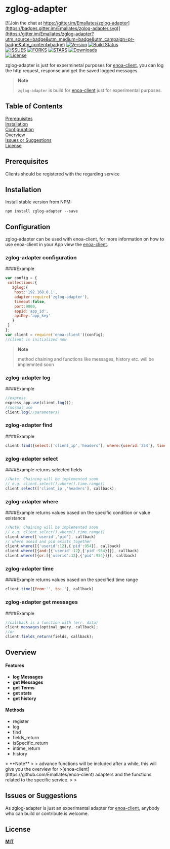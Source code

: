 # zglog-adapter

[![Join the chat at https://gitter.im/Emallates/zglog-adapter](https://badges.gitter.im/Emallates/zglog-adapter.svg)](https://gitter.im/Emallates/zglog-adapter?utm_source=badge&utm_medium=badge&utm_campaign=pr-badge&utm_content=badge)
[![Version][version-svg]][package-url]&nbsp;[![Build Status][travis-svg]][travis-url]</br>[![ISSUES][issues-url]][issues-url]&nbsp;[![FORKS][forks-url]][forks-url]&nbsp;[![STARS][stars-url]][stars-url]&nbsp;[![Downloads][downloads-image]][downloads-url]</br>[![License][license-image]][license-url]

[version-svg]: https://img.shields.io/npm/v/zglog-adapter.svg?style=flat-square
[package-url]: https://npmjs.org/package/zglog-adapter
[travis-svg]: https://img.shields.io/travis/Emallates/zglog-adapter/master.svg?style=flat-square
[travis-url]: https://api.travis-ci.org/Emallates/zglog-adapter.svg?branch=master
[issues-url]:https://img.shields.io/github/issues/Emallates/zglog-adapter.svg?style=flat-square
[forks-url]:https://img.shields.io/github/forks/Emallates/zglog-adapter.svg?style=flat-square
[stars-url]:https://img.shields.io/github/stars/Emallates/zglog-adapter.svg?style=flat-square
[downloads-image]: https://img.shields.io/npm/dm/zglog-adapter.svg?style=flat-square
[downloads-url]: http://npm-stat.com/charts.html?package=zglog-adapter
[license-image]: https://img.shields.io/badge/license-MIT-blue.svg?style=flat-square
[license-url]: https://raw.githubusercontent.com/Emallates/zglog-adapter/master/LICENSE


zglog-adapter is just for experminetal purposes for [enoa-client](https://github.com/Emallates/enoa-client), you can log the http request, response and get the saved logged messages.

> **Note**
>
> `zglog-adapter` is build for [enoa-client](https://github.com/Emallates/enoa-client) just for experimental purposes.
>
>

## Table of Contents
[Prerequisites](#prerequisites)</br>
[Installation](#installation)</br>
[Configuration](#configuration)</br>
[Overview](#overview)</br>
[Issues or Suggestions](#issues-or-suggestions)</br>
[License](#license)


## Prerequisites
Clients should be registered with the regarding service

## Installation

Install stable version from NPM:
```
npm install zglog-adapter --save
```


## Configuration

zglog-adapter can be used with enoa-client, for more information on how to use enoa-client in your App view the [enoa-client](https://github.com/Emallates/enoa-client).


### zglog-adapter configuration

####Example

```javascript
var config = {
 collections:{
   zglog:{
	host:'192.168.0.1', 
	adapter:require('zglog-adapter'), 
	timeout:false, 
	port:9000,
	appId:'app_id',
	apiKey:'app_key'
   }
 }
};
var client = require('enoa-client')(config);
//client is initialized now
```
> **Note**
>
> method chaining and functions like messages, history etc. will be implemnted soon
>
>

### zglog-adapter log

####Example

```javascript
//express
express_app.use(client.log());
//normal use
client.log(//parameters)
```
### zglog-adapter find

####Example

```javascript
client.find({select:['client_ip','headers'], where:{userid:'254'}, time:{from:'2014-04-04T0.00Z', to:'2014-04-04T0.00Z'}}, callback);
```
### zglog-adapter select

####Example
returns selected fields
```javascript
//Note: Chaining will be implemented soon 
// e.g. client.select().where().time.range()
client.select(['client_ip','headers'], callback);
```
### zglog-adapter where

####Example
returns values based on the specific condition or value existance
```javascript
//Note: Chaining will be implemented soon 
// e.g. client.select().where().time.range()
client.where(['userid','pid'], callback)
// where useid and pid exists together
client.where([{'userid':12},{'pid':954}], callback)
client.where([{and:[{'userid':12},{'pid':954}]}], callback)
client.where([{or:[{'userid':12},{'pid':954}]}], callback)
```

### zglog-adapter time

####Example
returns values based on the specified time range
```javascript
client.time({from:'', to:''}, callback)
```

### zglog-adapter get messages

####Example

```javascript
//callback is a function with (err, data)
client.messages(optinal_query, callback);
//or
client.fields_return(fields, callback);
```


## Overview

#### Features
<ul>
<li><b>log Messages</b></li>
<li><b>get Messages</b></li>
<li><b>get Terms</b></li>
<li><b>get stats</b></li>
<li><b>get history</b></li>
</ul>


#### Methods
<ul>
 <li>register</li>
 <li>log</li>
 <li>find</li>
 <li>fields_return</li>
 <li>isSpecific_return</li>
 <li>intime_return</li>
 <li>history</li>
</ul>
> **Note**
>
> advance functions will be included after a while, this will give you the overview  for >[enoa-client](https://github.com/Emallates/enoa-client) adapters and the functions related to the specific service.
>  
>

## Issues or Suggestions
As zglog-adapter is just an experimantal adapter for [enoa-client](https://github.com/Emallates/enoa-client), anybody who can build or contribute is welcome.


## License

**[MIT](./LICENSE)**
